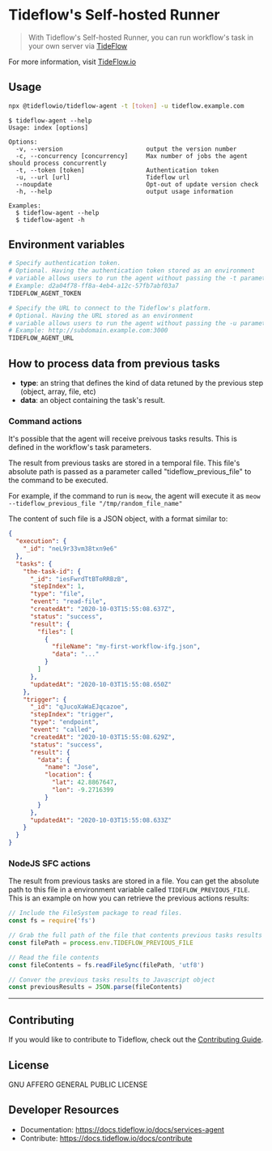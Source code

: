# Tideflow's Self-hosted Runner 

> With Tideflow's Self-hosted Runner, you can run workflow's task in your own server via [TideFlow](https://www.tideflow.io)

For more information, visit [TideFlow.io](https://www.tideflow.io)

## Usage

```bash
npx @tideflowio/tideflow-agent -t [token] -u tideflow.example.com
```

    $ tideflow-agent --help
    Usage: index [options]

    Options:
      -v, --version                       output the version number
      -c, --concurrency [concurrency]     Max number of jobs the agent should process concurrently
      -t, --token [token]                 Authentication token
      -u, --url [url]                     Tideflow url
      --noupdate                          Opt-out of update version check
      -h, --help                          output usage information

    Examples:
      $ tideflow-agent --help
      $ tideflow-agent -h

## Environment variables

```bash
# Specify authentication token.
# Optional. Having the authentication token stored as an environment
# variable allows users to run the agent without passing the -t parameter.
# Example: d2a04f78-ff8a-4eb4-a12c-57fb7abf03a7
TIDEFLOW_AGENT_TOKEN

# Specify the URL to connect to the Tideflow's platform.
# Optional. Having the URL stored as an environment
# variable allows users to run the agent without passing the -u parameter.
# Example: http://subdomain.example.com:3000
TIDEFLOW_AGENT_URL
```

## How to process data from previous tasks

- **type**: an string that defines the kind of data retuned by the previous
step (object, array, file, etc)
- **data**: an object containing the task's result.

### Command actions

It's possible that the agent will receive preivous tasks results. This is
defined in the workflow's task parameters.

The result from previous tasks are stored in a temporal file. This file's
absolute path is passed as a parameter called "tideflow_previous_file" to the
command to be executed.

For example, if the command to run is `meow`, the agent will execute it as
`meow --tideflow_previous_file "/tmp/random_file_name"`

The content of such file is a JSON object, with a format similar to:

```json
{
  "execution": {
    "_id": "neL9r33vm38txn9e6"
  },
  "tasks": {
    "the-task-id": {
      "_id": "iesFwrdTtBToRRBzB",
      "stepIndex": 1,
      "type": "file",
      "event": "read-file",
      "createdAt": "2020-10-03T15:55:08.637Z",
      "status": "success",
      "result": {
        "files": [
          {
            "fileName": "my-first-workflow-ifg.json",
            "data": "..."
          }
        ]
      },
      "updatedAt": "2020-10-03T15:55:08.650Z"
    },
    "trigger": {
      "_id": "qJucoXaWaEJqcazoe",
      "stepIndex": "trigger",
      "type": "endpoint",
      "event": "called",
      "createdAt": "2020-10-03T15:55:08.629Z",
      "status": "success",
      "result": {
        "data": {
          "name": "Jose",
          "location": {
            "lat": 42.8867647,
            "lon": -9.2716399
          }
        }
      },
      "updatedAt": "2020-10-03T15:55:08.633Z"
    }
  }
}
```

### NodeJS SFC actions

The result from previous tasks are stored in a file. You can get the absolute
path to this file in a environment variable called `TIDEFLOW_PREVIOUS_FILE`.
This is an example on how you can retrieve the previous actions results:

```javascript
// Include the FileSystem package to read files.
const fs = require('fs')

// Grab the full path of the file that contents previous tasks results
const filePath = process.env.TIDEFLOW_PREVIOUS_FILE

// Read the file contents
const fileContents = fs.readFileSync(filePath, 'utf8')

// Conver the previous tasks results to Javascript object
const previousResults = JSON.parse(fileContents)
```

---

## Contributing

If you would like to contribute to Tideflow, check out the
[Contributing Guide](https://docs.tideflow.io/docs/contribute).

## License

GNU AFFERO GENERAL PUBLIC LICENSE

## Developer Resources

- Documentation: https://docs.tideflow.io/docs/services-agent
- Contribute: https://docs.tideflow.io/docs/contribute
